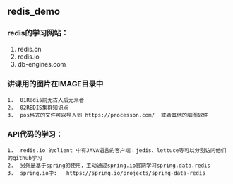## redis_demo
### redis的学习网站：
1.  redis.cn
2.  redis.io
3.  db-engines.com

###  讲课用的图片在IMAGE目录中
```
1.  01Redis前无古人后无来者
2.  02REDIS集群知识点
3.  pos格式的文件可以导入到 https://processon.com/  或者其他的脑图软件
```

###  API代码的学习：
```
1.  redis.io 的client 中有JAVA语言的客户端：jedis、lettuce等可以分别访问他们的github学习
2.  另外是基于spring的使用，主动通过spring.io官网学习spring.data.redis
3.  spring.io中:   https://spring.io/projects/spring-data-redis
```

